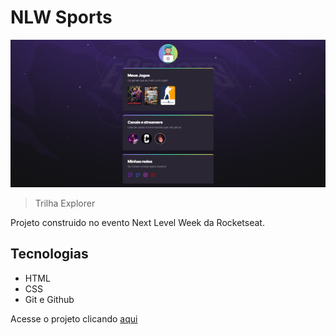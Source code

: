 # NLW Sports

![preview](./.github/preview.png)

> Trilha Explorer

Projeto construido no evento Next Level Week da Rocketseat.

## Tecnologias

- HTML
- CSS
- Git e Github

Acesse o projeto clicando <a href="https://iurioliveira914.github.io/sports/" target="_blank">aqui</a>